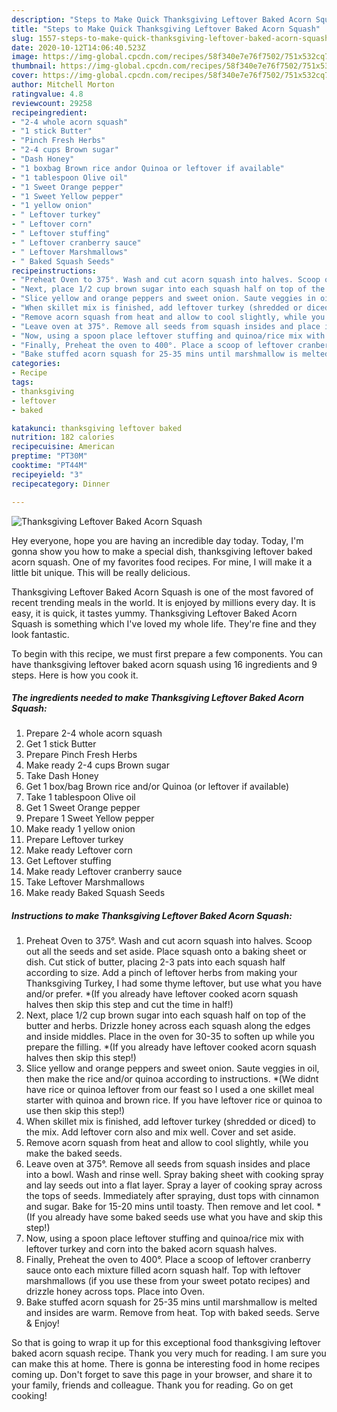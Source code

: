 ```yaml
---
description: "Steps to Make Quick Thanksgiving Leftover Baked Acorn Squash"
title: "Steps to Make Quick Thanksgiving Leftover Baked Acorn Squash"
slug: 1557-steps-to-make-quick-thanksgiving-leftover-baked-acorn-squash
date: 2020-10-12T14:06:40.523Z
image: https://img-global.cpcdn.com/recipes/58f340e7e76f7502/751x532cq70/thanksgiving-leftover-baked-acorn-squash-recipe-main-photo.jpg
thumbnail: https://img-global.cpcdn.com/recipes/58f340e7e76f7502/751x532cq70/thanksgiving-leftover-baked-acorn-squash-recipe-main-photo.jpg
cover: https://img-global.cpcdn.com/recipes/58f340e7e76f7502/751x532cq70/thanksgiving-leftover-baked-acorn-squash-recipe-main-photo.jpg
author: Mitchell Morton
ratingvalue: 4.8
reviewcount: 29258
recipeingredient:
- "2-4 whole acorn squash"
- "1 stick Butter"
- "Pinch Fresh Herbs"
- "2-4 cups Brown sugar"
- "Dash Honey"
- "1 boxbag Brown rice andor Quinoa or leftover if available"
- "1 tablespoon Olive oil"
- "1 Sweet Orange pepper"
- "1 Sweet Yellow pepper"
- "1 yellow onion"
- " Leftover turkey"
- " Leftover corn"
- " Leftover stuffing"
- " Leftover cranberry sauce"
- " Leftover Marshmallows"
- " Baked Squash Seeds"
recipeinstructions:
- "Preheat Oven to 375°. Wash and cut acorn squash into halves. Scoop out all the seeds and set aside. Place squash onto a baking sheet or dish. Cut stick of butter, placing 2-3 pats into each squash half according to size. Add a pinch of leftover herbs from making your Thanksgiving Turkey, I had some thyme leftover, but use what you have and/or prefer. *(If you already have leftover cooked acorn squash halves then skip this step and cut the time in half!)"
- "Next, place 1/2 cup brown sugar into each squash half on top of the butter and herbs. Drizzle honey across each squash along the edges and inside middles. Place in the oven for 30-35 to soften up while you prepare the filling. *(If you already have leftover cooked acorn squash halves then skip this step!)"
- "Slice yellow and orange peppers and sweet onion. Saute veggies in oil, then make the rice and/or quinoa according to instructions. *(We didnt have rice or quinoa leftover from our feast so I used a one skillet meal starter with quinoa and brown rice. If you have leftover rice or quinoa to use then skip this step!)"
- "When skillet mix is finished, add leftover turkey (shredded or diced) to the mix. Add leftover corn also and mix well. Cover and set aside."
- "Remove acorn squash from heat and allow to cool slightly, while you make the baked seeds."
- "Leave oven at 375°. Remove all seeds from squash insides and place into a bowl. Wash and rinse well. Spray baking sheet with cooking spray and lay seeds out into a flat layer. Spray a layer of cooking spray across the tops of seeds. Immediately after spraying, dust tops with cinnamon and sugar. Bake for 15-20 mins until toasty. Then remove and let cool. *(If you already have some baked seeds use what you have and skip this step!)"
- "Now, using a spoon place leftover stuffing and quinoa/rice mix with leftover turkey and corn into the baked acorn squash halves."
- "Finally, Preheat the oven to 400°. Place a scoop of leftover cranberry sauce onto each mixture filled acorn squash half. Top with leftover marshmallows (if you use these from your sweet potato recipes) and drizzle honey across tops. Place into Oven."
- "Bake stuffed acorn squash for 25-35 mins until marshmallow is melted and insides are warm. Remove from heat. Top with baked seeds. Serve &amp; Enjoy!"
categories:
- Recipe
tags:
- thanksgiving
- leftover
- baked

katakunci: thanksgiving leftover baked 
nutrition: 182 calories
recipecuisine: American
preptime: "PT30M"
cooktime: "PT44M"
recipeyield: "3"
recipecategory: Dinner

---
```



![Thanksgiving Leftover Baked Acorn Squash](https://img-global.cpcdn.com/recipes/58f340e7e76f7502/751x532cq70/thanksgiving-leftover-baked-acorn-squash-recipe-main-photo.jpg)

Hey everyone, hope you are having an incredible day today. Today, I'm gonna show you how to make a special dish, thanksgiving leftover baked acorn squash. One of my favorites food recipes. For mine, I will make it a little bit unique. This will be really delicious.

Thanksgiving Leftover Baked Acorn Squash is one of the most favored of recent trending meals in the world. It is enjoyed by millions every day. It is easy, it is quick, it tastes yummy. Thanksgiving Leftover Baked Acorn Squash is something which I've loved my whole life. They're fine and they look fantastic.




To begin with this recipe, we must first prepare a few components. You can have thanksgiving leftover baked acorn squash using 16 ingredients and 9 steps. Here is how you cook it.

<!--inarticleads1-->

##### The ingredients needed to make Thanksgiving Leftover Baked Acorn Squash:

1. Prepare 2-4 whole acorn squash
1. Get 1 stick Butter
1. Prepare Pinch Fresh Herbs
1. Make ready 2-4 cups Brown sugar
1. Take Dash Honey
1. Get 1 box/bag Brown rice and/or Quinoa (or leftover if available)
1. Take 1 tablespoon Olive oil
1. Get 1 Sweet Orange pepper
1. Prepare 1 Sweet Yellow pepper
1. Make ready 1 yellow onion
1. Prepare  Leftover turkey
1. Make ready  Leftover corn
1. Get  Leftover stuffing
1. Make ready  Leftover cranberry sauce
1. Take  Leftover Marshmallows
1. Make ready  Baked Squash Seeds




<!--inarticleads2-->

##### Instructions to make Thanksgiving Leftover Baked Acorn Squash:

1. Preheat Oven to 375°. Wash and cut acorn squash into halves. Scoop out all the seeds and set aside. Place squash onto a baking sheet or dish. Cut stick of butter, placing 2-3 pats into each squash half according to size. Add a pinch of leftover herbs from making your Thanksgiving Turkey, I had some thyme leftover, but use what you have and/or prefer. *(If you already have leftover cooked acorn squash halves then skip this step and cut the time in half!)
1. Next, place 1/2 cup brown sugar into each squash half on top of the butter and herbs. Drizzle honey across each squash along the edges and inside middles. Place in the oven for 30-35 to soften up while you prepare the filling. *(If you already have leftover cooked acorn squash halves then skip this step!)
1. Slice yellow and orange peppers and sweet onion. Saute veggies in oil, then make the rice and/or quinoa according to instructions. *(We didnt have rice or quinoa leftover from our feast so I used a one skillet meal starter with quinoa and brown rice. If you have leftover rice or quinoa to use then skip this step!)
1. When skillet mix is finished, add leftover turkey (shredded or diced) to the mix. Add leftover corn also and mix well. Cover and set aside.
1. Remove acorn squash from heat and allow to cool slightly, while you make the baked seeds.
1. Leave oven at 375°. Remove all seeds from squash insides and place into a bowl. Wash and rinse well. Spray baking sheet with cooking spray and lay seeds out into a flat layer. Spray a layer of cooking spray across the tops of seeds. Immediately after spraying, dust tops with cinnamon and sugar. Bake for 15-20 mins until toasty. Then remove and let cool. *(If you already have some baked seeds use what you have and skip this step!)
1. Now, using a spoon place leftover stuffing and quinoa/rice mix with leftover turkey and corn into the baked acorn squash halves.
1. Finally, Preheat the oven to 400°. Place a scoop of leftover cranberry sauce onto each mixture filled acorn squash half. Top with leftover marshmallows (if you use these from your sweet potato recipes) and drizzle honey across tops. Place into Oven.
1. Bake stuffed acorn squash for 25-35 mins until marshmallow is melted and insides are warm. Remove from heat. Top with baked seeds. Serve &amp; Enjoy!




So that is going to wrap it up for this exceptional food thanksgiving leftover baked acorn squash recipe. Thank you very much for reading. I am sure you can make this at home. There is gonna be interesting food in home recipes coming up. Don't forget to save this page in your browser, and share it to your family, friends and colleague. Thank you for reading. Go on get cooking!
